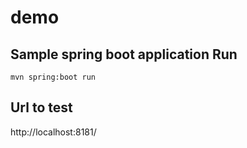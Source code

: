 # demo
Sample spring boot application
Run
-------
```mvn spring:boot run```

Url to test
-------
http://localhost:8181/
